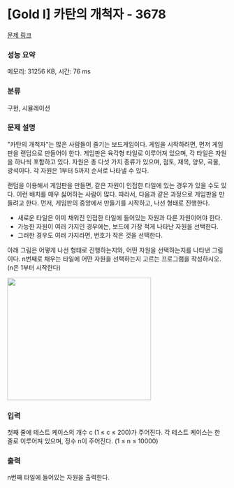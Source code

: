 # [Gold I] 카탄의 개척자 - 3678 

[문제 링크](https://www.acmicpc.net/problem/3678) 

### 성능 요약

메모리: 31256 KB, 시간: 76 ms

### 분류

구현, 시뮬레이션

### 문제 설명

<p>"카탄의 개척자"는 많은 사람들이 즐기는 보드게임이다. 게임을 시작하려면, 먼저 게임판을 랜덤으로 만들어야 한다. 게임판은 육각형 타일로 이루어져 있으며, 각 타일은 자원을 하나씩 포함하고 있다. 자원은 총 다섯 가지 종류가 있으며, 점토, 재목, 양모, 곡물, 광석이다. 각 자원은 1부터 5까지 순서로 나타낼 수 있다.</p>

<p>랜덤을 이용해서 게임판을 만들면, 같은 자원이 인접한 타일에 있는 경우가 있을 수도 있다. 이런 배치를 매우 싫어하는 사람이 많다. 따라서, 다음과 같은 과정으로 게임판을 만들려고 한다. 먼저, 게임판의 중앙에서 만들기를 시작하고, 나선 형태로 진행한다.</p>

<ul>
	<li>새로운 타일은 이미 채워진 인접한 타일에 들어있는 자원과 다른 자원이어야 한다.</li>
	<li>가능한 자원이 여러 가지인 경우에는, 보드에 가장 적게 나타난 자원을 선택한다.</li>
	<li>그러한 경우도 여러 가지라면, 번호가 작은 것을 선택한다.</li>
</ul>

<p>아래 그림은 어떻게 나선 형태로 진행하는지와, 어떤 자원을 선택하는지를 나타낸 그림이다. n번째로 채우는 타일에 어떤 자원을 선택하는지 고르는 프로그램을 작성하시오. (n은 1부터 시작한다)</p>

<p><img alt="" src="https://www.acmicpc.net/upload/images/settler.png" style="height:280px; width:329px"></p>

### 입력 

 <p>첫째 줄에 테스트 케이스의 개수 c (1 ≤ c ≤ 200)가 주어진다. 각 테스트 케이스는 한 줄로 이루어져 있으며, 정수 n이 주어진다. (1 ≤ n ≤ 10000)</p>

### 출력 

 <p>n번째 타일에 들어있는 자원을 출력한다.</p>

